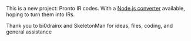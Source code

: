 This is a new project: Pronto IR codes. With a [Node.js converter](https://gist.github.com/XMB5/a877ab620d812260f2da8380aac050d3) available, hoping to turn them into IRs.

Thank you to bi0drainx and SkeletonMan for ideas, files, coding, and general assistance

